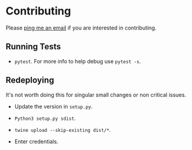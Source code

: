 # Contributing

Please [ping me an email](mailto:eliaskassell@gmail.com) if you are interested in contributing.

## Running Tests

- `pytest`. For more info to help debug use `pytest -s`.

## Redeploying

It's not worth doing this for singular small changes or non critical issues.

- Update the version in `setup.py`.

- `Python3 setup.py sdist`.

- `twine upload --skip-existing dist/*`.

- Enter credentials.
